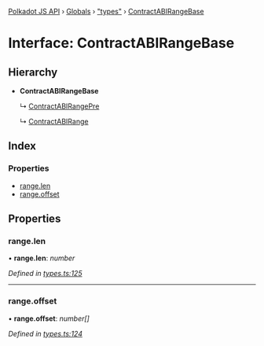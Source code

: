 [Polkadot JS API](../README.md) › [Globals](../globals.md) › ["types"](../modules/_types_.md) › [ContractABIRangeBase](_types_.contractabirangebase.md)

# Interface: ContractABIRangeBase

## Hierarchy

* **ContractABIRangeBase**

  ↳ [ContractABIRangePre](_types_.contractabirangepre.md)

  ↳ [ContractABIRange](_types_.contractabirange.md)

## Index

### Properties

* [range.len](_types_.contractabirangebase.md#range.len)
* [range.offset](_types_.contractabirangebase.md#range.offset)

## Properties

###  range.len

• **range.len**: *number*

*Defined in [types.ts:125](https://github.com/polkadot-js/api/blob/de395c7053/packages/api-contract/src/types.ts#L125)*

___

###  range.offset

• **range.offset**: *number[]*

*Defined in [types.ts:124](https://github.com/polkadot-js/api/blob/de395c7053/packages/api-contract/src/types.ts#L124)*
